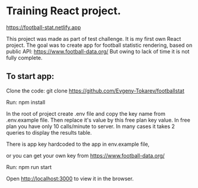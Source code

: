 # Training React project.

https://football-stat.netlify.app

This project was made as part of test challenge. It is my first own React project.
The goal was to create app for football statistic rendering, based on public API:  https://www.football-data.org/
But owing to lack of time it is not fully complete.

## To start app:

Clone the code: git clone https://github.com/Evgeny-Tokarev/footballstat

Run: npm install

In the root of project create .env file and copy the key name from .env.example file.
Then replace it's value by this free plan key value. In free plan you have only 10 calls/minute to server. 
In many cases it takes 2 queries to display the results table.

There is app key hardcoded to the app in env.example file,

or you can get your own key from  https://www.football-data.org/

Run: npm run start

Open [http://localhost:3000](http://localhost:3000) to view it in the browser.
